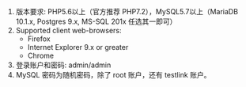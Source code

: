 1. 版本要求: PHP5.6以上（官方推荐 PHP7.2），MySQL5.7以上（MariaDB 10.1.x, Postgres 9.x, MS-SQL 201x 任选其一即可）
2. Supported client web-browsers:
   * Firefox
   * Internet Explorer 9.x or greater
   * Chrome
3. 登录账户和密码: admin/admin
4. MySQL 密码为随机密码，除了 root 账户，还有 testlink 账户。